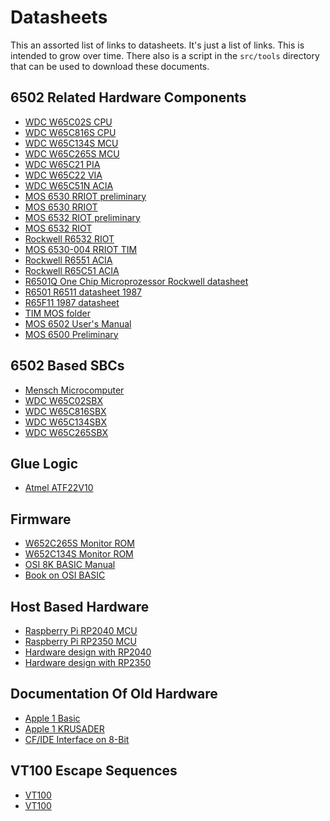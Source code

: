Datasheets
==========

This an assorted list of links to datasheets. It's just a list of links.
This is intended to grow over time. There also is a script in the `src/tools`
directory that can be used to download these documents.

6502 Related Hardware Components
--------------------------------
* [WDC W65C02S CPU](https://www.westerndesigncenter.com/wdc/documentation/w65c02s.pdf)
* [WDC W65C816S CPU](https://www.westerndesigncenter.com/wdc/documentation/w65c816s.pdf)
* [WDC W65C134S MCU](https://www.westerndesigncenter.com/wdc/documentation/w65c134s.pdf)
* [WDC W65C265S MCU](https://www.westerndesigncenter.com/wdc/documentation/w65c265s.pdf)
* [WDC W65C21 PIA](https://www.westerndesigncenter.com/wdc/documentation/w65c21.pdf)
* [WDC W65C22 VIA](https://www.westerndesigncenter.com/wdc/documentation/w65c22.pdf)
* [WDC W65C51N ACIA](https://www.westerndesigncenter.com/wdc/documentation/w65c51n.pdf)
* [MOS 6530 RRIOT preliminary](http://www.6502.org/documents/datasheets/mos/mos_6530_rriot_preliminary_aug_1975.pdf)
* [MOS 6530 RRIOT](http://www.6502.org/documents/datasheets/mos/mos_6530_rriot.pdf)
* [MOS 6532 RIOT preliminary](http://www.6502.org/documents/datasheets/mos/mos_6532_riot_preliminary_feb_1977.pdf)
* [MOS 6532 RIOT](http://www.6502.org/documents/datasheets/mos/mos_6532_riot.pdf)
* [Rockwell R6532 RIOT](https://z3d9b7u8.stackpathcdn.com/pdf-down/R/6/5/R6532_Rockwell.pdf)
* [MOS 6530-004 RRIOT TIM](http://retro.hansotten.nl/uploads/6502files/mostim1976.pdf)
* [Rockwell R6551 ACIA](https://z3d9b7u8.stackpathcdn.com/pdf-down/R/6/5/R6551_Rockwell.pdf)
* [Rockwell R65C51 ACIA](https://z3d9b7u8.stackpathcdn.com/pdf-down/R/6/5/R65C51_ETC.pdf)
* [R6501Q One Chip Microprozessor Rockwell datasheet](http://retro.hansotten.nl/uploads/rockwellforth/R6501Q%20One%20Chip%20Microprozessor%20Rockwell.pdf)
* [R6501 R6511 datasheet 1987](http://retro.hansotten.nl/uploads/rockwellforth/r6501%20R6511datasheet%201987.pdf)
* [R65F11 1987 datasheet](http://retro.hansotten.nl/uploads/rockwellforth/R65F11%201987%20datasheet%20.pdf)
* [TIM MOS folder](http://retro.hansotten.nl/uploads/6502files/tim%20mos%20folder.pdf)
* [MOS 6502 User's Manual](https://archive.org/download/6502um/6502UsersManual.pdf)
* [MOS 6500 Preliminary](http://www.6502.org/documents/datasheets/mos/mos_6500_mpu_preliminary_may_1976.pdf)

6502 Based SBCs
---------------
* [Mensch Microcomputer](http://www.westerndesigncenter.com/wdc/documentation/W65C265QBX.pdf)
* [WDC W65C02SBX](http://www.westerndesigncenter.com/wdc/documentation/W65C02SXB.pdf)
* [WDC W65C816SBX](http://www.westerndesigncenter.com/wdc/documentation/W65C816SXB.pdf)
* [WDC W65C134SBX](http://www.westerndesigncenter.com/wdc/documentation/W65C134SXB.pdf)
* [WDC W65C265SBX](http://www.westerndesigncenter.com/wdc/documentation/W65C265SXB.pdf)

Glue Logic
----------
* [Atmel ATF22V10](http://www.atmel.com/Images/doc0735.pdf)

Firmware
--------
* [W652C265S Monitor ROM](https://www.westerndesigncenter.com/wdc/documentation/265monrom.pdf)
* [W652C134S Monitor ROM](https://www.westerndesigncenter.com/wdc/documentation/134monrom.pdf)
* [OSI 8K BASIC Manual](https://osiweb.org/manuals/OSI_8K_Basic_in_ROM.pdf)
* [Book on OSI BASIC](https://osiweb.org/books/OSI_Basic_In_Rom.PDF)

Host Based Hardware
-------------------
* [Raspberry Pi RP2040 MCU](https://datasheets.raspberrypi.com/rp2040/rp2040-datasheet.pdf)
* [Raspberry Pi RP2350 MCU](https://datasheets.raspberrypi.com/rp2350/rp2350-datasheet.pdf)
* [Hardware design with RP2040](https://datasheets.raspberrypi.com/rp2040/hardware-design-with-rp2040.pdf)
* [Hardware design with RP2350](https://datasheets.raspberrypi.com/rp2350/hardware-design-with-rp2350.pdf)

Documentation Of Old Hardware
-----------------------------
* [Apple 1 Basic](https://archive.org/download/apple1_basic_manual/apple1_basic_manual_text.pdf)
* [Apple 1 KRUSADER](https://raw.githubusercontent.com/st3fan/krusader/master/krusader13.pdf)
* [CF/IDE Interface on 8-Bit](https://www.waveguide.se/?article=8-bit-compact-flash-interface)

VT100 Escape Sequences
----------------------
* [VT100](https://www2.ccs.neu.edu/research/gpc/VonaUtils/vona/terminal/vtansi.htm)
* [VT100](https://github.com/0x5c/VT100-Examples/raw/master/vt_seq.md)
